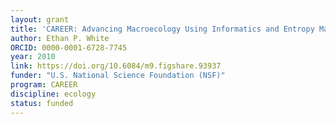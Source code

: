 ```yaml
---
layout: grant
title: 'CAREER: Advancing Macroecology Using Informatics and Entropy Maximization'
author: Ethan P. White
ORCID: 0000-0001-6728-7745
year: 2010
link: https://doi.org/10.6084/m9.figshare.93937
funder: "U.S. National Science Foundation (NSF)"
program: CAREER
discipline: ecology
status: funded
---
```

